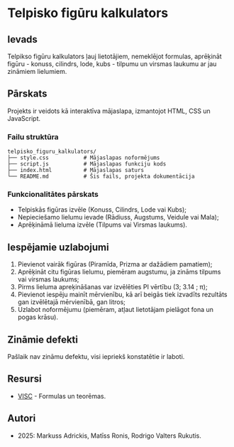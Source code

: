 # Telpisko figūru kalkulators

## Ievads
Telpikso figūru kalkulators ļauj lietotājiem, nemeklējot formulas, aprēķināt figūru - konuss, cilindrs, lode, kubs - tilpumu un virsmas laukumu ar jau zināmiem lielumiem.

## Pārskats
Projekts ir veidots kā interaktīva mājaslapa, izmantojot HTML, CSS un JavaScript. 

### Failu struktūra

```
telpisko_figuru_kalkulators/
├── style.css           # Mājaslapas noformējums
├── script.js           # Mājaslapas funkciju kods
├── index.html          # Mājaslapas saturs
└── README.md           # Šis fails, projekta dokumentācija
```

### Funkcionalitātes pārskats
- Telpiskās figūras izvēle (Konuss, Cilindrs, Lode vai Kubs);
- Nepieciešamo lielumu ievade (Rādiuss, Augstums, Veidule vai Mala);
- Aprēķināmā lieluma izvēle (Tilpums vai Virsmas laukums).

## Iespējamie uzlabojumi
1. Pievienot vairāk figūras (Piramīda, Prizma ar dažādiem pamatiem);
2. Aprēķināt citu figūras lielumu, piemēram augstumu, ja zināms tilpums vai virsmas laukums;
3. Pirms lieluma apreķināšanas var izvēlēties PI vērtību (3; 3.14 ; π);
4. Pievienot iespēju mainīt mērvienību, kā arī beigās tiek izvadīts rezultāts gan izvēlētajā mērvienībā, gan litros;
5. Uzlabot noformējumu (piemēram, atļaut lietotājam pielāgot fona un pogas krāsu).

## Zināmie defekti
Pašlaik nav zināmu defektu, visi iepriekš konstatētie ir laboti.

## Resursi
- [VISC](https://www.visc.gov.lv/lv/media/19301/download?attachment) - Formulas un teorēmas.

## Autori
- 2025: Markuss Adrickis, Matīss Ronis, Rodrigo Valters Rukutis.